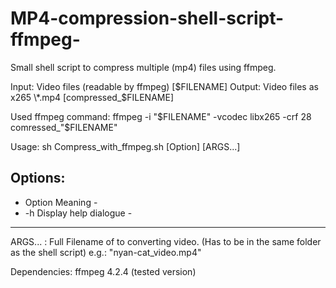 # MP4-compression-shell-script-ffmpeg-
Small shell script to compress multiple (mp4) files using ffmpeg.

Input:  Video files (readable by ffmpeg) [$FILENAME]
Output: Video files as x265 \*.mp4 [compressed_$FILENAME]

Used ffmpeg command:  ffmpeg -i \"\$FILENAME\" -vcodec libx265 -crf 28 comressed_\"\$FILENAME\"

Usage: sh Compress_with_ffmpeg.sh [Option] [ARGS...]

Options:
  ----------------------------------------
  -  Option    Meaning                   -
  -    -h      Display help dialogue     -
  ________________________________________

ARGS... : Full Filename of to converting video. (Has to be in the same folder as the shell script)
  e.g.: "nyan-cat_video.mp4"


Dependencies:
  ffmpeg 4.2.4 (tested version)
